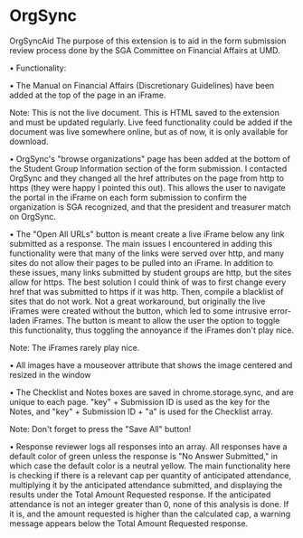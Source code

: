 # OrgSync

OrgSyncAid
The purpose of this extension is to aid in the form submission review process done by the SGA Committee on Financial Affairs at UMD.

•	Functionality:

•	The Manual on Financial Affairs (Discretionary Guidelines) have been added at the top of the page in an iFrame. 

Note: This is not the live document. This is HTML saved to the extension and must be 	updated regularly. Live feed functionality could be added if the document was live 	somewhere  online, but as of now, it is only available for download.

•	OrgSync's "browse organizations" page has been added at the bottom of the Student Group Information section of the form submission. I contacted OrgSync and they changed all the href attributes on the page from http to https (they were happy I pointed this out). This allows the user to navigate the portal in the iFrame on each form submission to confirm the organization is SGA recognized, and that the president and treasurer match on OrgSync.

•	The "Open All URLs" button is meant create a live iFrame below any link submitted as a response. The main issues I encountered in adding this functionality were that many of the links were served over http, and many sites do not allow their pages to be pulled into an iFrame. In addition to these issues, many links submitted by student groups are http, but the sites allow for https. The best solution I could think of was to first change every href  that was submitted to https if it was http. Then, compile a blacklist of sites that do not work. Not a great workaround, but originally the live iFrames were created without the button, which led to some intrusive error-laden iFrames. The button is meant to allow the user the option to toggle this functionality, thus toggling the annoyance if the iFrames don't play nice. 

Note: The iFrames rarely play nice.

•	All images have a mouseover attribute that shows the image centered and resized in the window

•	The Checklist and Notes boxes are saved in chrome.storage.sync, and are unique to each page. "key" + Submission ID is used as the key for the Notes, and "key" + Submission ID + "a" is used for the Checklist array. 

Note: Don't forget to press the "Save All" button!	

•	Response reviewer logs all responses into an array.  All responses have a default color of green unless the response is "No Answer Submitted," in which case the default color is a neutral yellow. The main functionality here is checking if there is a relevant cap per quantity of anticipated attendance, multiplying it by the anticipated attendance submitted, and displaying the results under the Total Amount Requested response. If the anticipated attendance is not an integer greater than 0, none of this analysis is done. If it is, and the amount requested is higher than the calculated cap, a warning message appears below the Total Amount Requested response.
